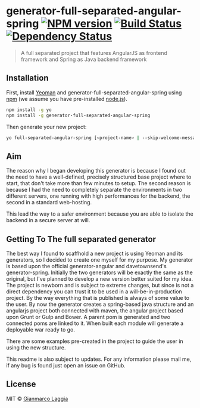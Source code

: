 # generator-full-separated-angular-spring [![NPM version][npm-image]][npm-url] [![Build Status][travis-image]][travis-url] [![Dependency Status][daviddm-image]][daviddm-url]
> A full separated project that features AngularJS as frontend framework and Spring as Java backend framework

## Installation

First, install [Yeoman](http://yeoman.io) and generator-full-separated-angular-spring using [npm](https://www.npmjs.com/) (we assume you have pre-installed [node.js](https://nodejs.org/)).

```bash
npm install -g yo
npm install -g generator-full-separated-angular-spring
```

Then generate your new project:

```bash
yo full-separated-angular-spring [<project-name> | --skip-welcome-message | --skip-install]
```

## Aim
The reason why I began developing this generator is because I found out the need to have a well-defined, precisely structured base project where to start, that don't take more than few minutes to setup.
The second reason is because I had the need to completely separate the environments in two different servers, one running with high performances for the backend, the second in a standard web-hosting.

This lead the way to a safer environment because you are able to isolate the backend in a secure server at will.

## Getting To The full separated generator

The best way I found to scaffhold a new project is using Yeoman and its generators, so I decided to create one myself for my purpose.
My generator is based upon the official generator-angular and davetownsend's generator-spring.
Initially the two generators will be exactly the same as the original, but I've planned to develop a new version better suited for my idea.
The project is newborn and is subject to extreme changes, but since is not a direct dependency you can trust it to be used in a will-be-in-production project. By the way everything that is published is always of some value to the user.
By now the generator creates a spring-based java structure and an angularjs project both connected with maven, the angular project based upon Grunt or Gulp and Bower. A parent pom is generated and two connected poms are linked to it.
When built each module will generate a deployable war ready to go.

There are some examples pre-created in the project to guide the user in using the new structure.

This readme is also subject to updates. For any information please mail me, if any bug is found just open an issue on GitHub.

## License

MIT © [Gianmarco Laggia](@glaggia)


[npm-image]: https://badge.fury.io/js/generator-full-separated-angular-spring.svg
[npm-url]: https://npmjs.org/package/generator-full-separated-angular-spring
[travis-image]: https://travis-ci.org/kevinpirola/generator-full-separated-angular-spring.svg?branch=master
[travis-url]: https://travis-ci.org/kevinpirola/generator-full-separated-angular-spring
[daviddm-image]: https://david-dm.org/kevinpirola/generator-full-separated-angular-spring.svg?theme=shields.io
[daviddm-url]: https://david-dm.org/kevinpirola/generator-full-separated-angular-spring
